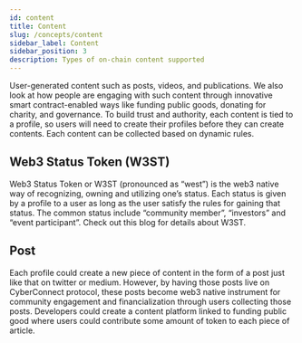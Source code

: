 ```yaml
---
id: content
title: Content
slug: /concepts/content
sidebar_label: Content
sidebar_position: 3
description: Types of on-chain content supported
---
```


User-generated content such as posts, videos, and publications. We also look at how people are engaging with such content through innovative smart contract-enabled ways like funding public goods, donating for charity, and governance. To build trust and authority, each content is tied to a profile, so users will need to create their profiles before they can create contents. Each content can be collected based on dynamic rules.

## Web3 Status Token (W3ST)

Web3 Status Token or W3ST (pronounced as “west”) is the web3 native way of recognizing, owning and utilizing one’s status. Each status is given by a profile to a user as long as the user satisfy the rules for gaining that status. The common status include “community member”, “investors” and “event participant”. Check out this blog for details about W3ST.

## Post

Each profile could create a new piece of content in the form of a post just like that on twitter or medium. However, by having those posts live on CyberConnect protocol, these posts become web3 native instrument for community engagement and financialization through users collecting those posts. Developers could create a content platform linked to funding public good where users could contribute some amount of token to each piece of article.
